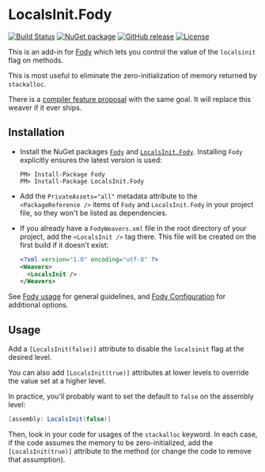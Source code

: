 # LocalsInit.Fody

[![Build Status](https://dev.azure.com/Lucas-Trzesniewski/LocalsInit/_apis/build/status/LocalsInit.Fody?branchName=master)](https://dev.azure.com/Lucas-Trzesniewski/LocalsInit/_build/latest?definitionId=3&branchName=master)
[![NuGet package](https://img.shields.io/nuget/v/LocalsInit.Fody.svg?logo=NuGet)](https://www.nuget.org/packages/LocalsInit.Fody)
[![GitHub release](https://img.shields.io/github/release/ltrzesniewski/LocalsInit.Fody.svg?logo=GitHub)](https://github.com/ltrzesniewski/LocalsInit.Fody/releases)
[![License](https://img.shields.io/badge/license-MIT-blue.svg)](https://github.com/ltrzesniewski/LocalsInit.Fody/blob/master/LICENSE)

This is an add-in for [Fody](https://github.com/Fody/Fody) which lets you control the value of the `localsinit` flag on methods.

This is most useful to eliminate the zero-initialization of memory returned by `stackalloc`.

There is a [compiler feature proposal](https://github.com/dotnet/csharplang/blob/master/proposals/skip-localsinit.md) with the same goal. It will replace this weaver if it ever ships.

## Installation

- Install the NuGet packages [`Fody`](https://www.nuget.org/packages/Fody) and [`LocalsInit.Fody`](https://www.nuget.org/packages/LocalsInit.Fody). Installing `Fody` explicitly ensures the latest version is used:

  ```
  PM> Install-Package Fody
  PM> Install-Package LocalsInit.Fody
  ```

- Add the `PrivateAssets="all"` metadata attribute to the `<PackageReference />` items of `Fody` and `LocalsInit.Fody` in your project file, so they won't be listed as dependencies.

- If you already have a `FodyWeavers.xml` file in the root directory of your project, add the `<LocalsInit />` tag there. This file will be created on the first build if it doesn't exist:

  ```XML
  <?xml version="1.0" encoding="utf-8" ?>
  <Weavers>
    <LocalsInit />
  </Weavers>
  ```

See [Fody usage](https://github.com/Fody/Home/blob/master/pages/usage.md) for general guidelines, and [Fody Configuration](https://github.com/Fody/Home/blob/master/pages/configuration.md) for additional options.

## Usage

Add a `[LocalsInit(false)]` attribute to disable the `localsinit` flag at the desired level.

You can also add `[LocalsInit(true)]` attributes at lower levels to override the value set at a higher level.

In practice, you'll probably want to set the default to `false` on the assembly level:

```C#
[assembly: LocalsInit(false)]
```

Then, look in your code for usages of the `stackalloc` keyword. In each case, if the code assumes the memory to be zero-initialized, add the `[LocalsInit(true)]` attribute to the method (or change the code to remove that assumption).
